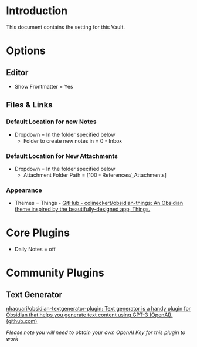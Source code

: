 # Introduction
This document contains the setting for this Vault.



# Options

## Editor
- Show Frontmatter = Yes 

## Files & Links

### Default Location for new Notes
- Dropdown  = In the folder specified below
	- Folder to create new notes in = 0 - Inbox

### Default Location for New Attachments
- Dropdown  = In the folder specified below
	- Attachment Folder Path = [100 - References/_Attachments] 


### Appearance
- Themes = Things - [GitHub - colineckert/obsidian-things: An Obsidian theme inspired by the beautifully-designed app, Things.](https://github.com/colineckert/obsidian-things)


# Core Plugins
- Daily Notes = off


# Community Plugins

## Text Generator

[nhaouari/obsidian-textgenerator-plugin: Text generator is a handy plugin for Obsidian that helps you generate text content using GPT-3 (OpenAI). (github.com)](https://github.com/nhaouari/obsidian-textgenerator-plugin)

*Please note you will need to obtain your own OpenAI Key for this plugin to work*


